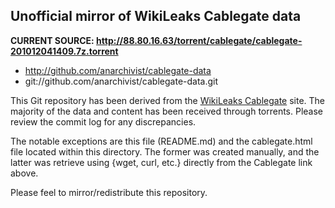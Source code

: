 Unofficial mirror of WikiLeaks Cablegate data
---------------------------------------------

**CURRENT SOURCE: http://88.80.16.63/torrent/cablegate/cablegate-201012041409.7z.torrent**

* http://github.com/anarchivist/cablegate-data
* git://github.com/anarchivist/cablegate-data.git

This Git repository has been derived from the [WikiLeaks Cablegate](http://213.251.145.96/cablegate.html) site. The majority of the data and content has been received through torrents. Please review the commit log for any discrepancies.

The notable exceptions are this file (README.md) and the cablegate.html file located within this directory. The former was created manually, and the latter was retrieve using {wget, curl, etc.} directly from the Cablegate link above.

Please feel to mirror/redistribute this repository.
